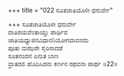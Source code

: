 +++
title = "022 ಸೂತಜಾತಿಯೊಳೀ ಧನುರ್ವೇ"

+++
ಸೂತಜಾತಿಯೊಳೀ ಧನುರ್ವೇ   
ದಾತಿಶಯವೆಂತಾಯ್ತು ಪಾರ್ಥಿವ   
ಜಾತಿಯಧ್ಯಾಪನವಿಧಾನನಿಯೋಗವಾವನದು   
ಪೂತು ಮಝರೇ ಸೈರಿಸಾದಡೆ   
ಸೂತನಂದನ ಎನುತ ಬಾಣ   
ವ್ರಾತದಲಿ ಹೊದಿಸಿದನು ಕರ್ಣನ ರಥವನಾ ಪಾರ್ಥ      ॥22॥
